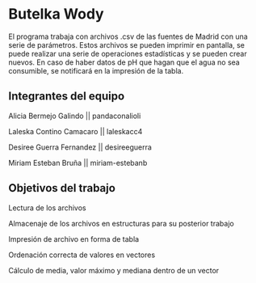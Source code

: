 # Butelka Wody

El programa trabaja con archivos .csv de las fuentes de Madrid con una serie de parámetros. Estos archivos se pueden imprimir en pantalla, se puede realizar una serie de operaciones estadísticas y se pueden crear nuevos. En caso de haber datos de pH que hagan que el agua no sea consumible, se notificará en la impresión de la tabla.

## Integrantes del equipo

Alicia Bermejo Galindo 
|| pandaconalioli

Laleska Contino Camacaro 
|| laleskacc4

Desiree Guerra Fernandez 
|| desireeguerra

Miriam Esteban Bruña 
|| miriam-estebanb

## Objetivos del trabajo
Lectura de los archivos

Almacenaje de los archivos en estructuras para su posterior trabajo

Impresión de archivo en forma de tabla

Ordenación correcta de valores en vectores

Cálculo de media, valor máximo y mediana dentro de un vector

